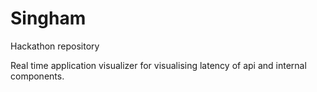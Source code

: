Singham
=======

Hackathon repository

Real time application visualizer for visualising latency of api and internal components.